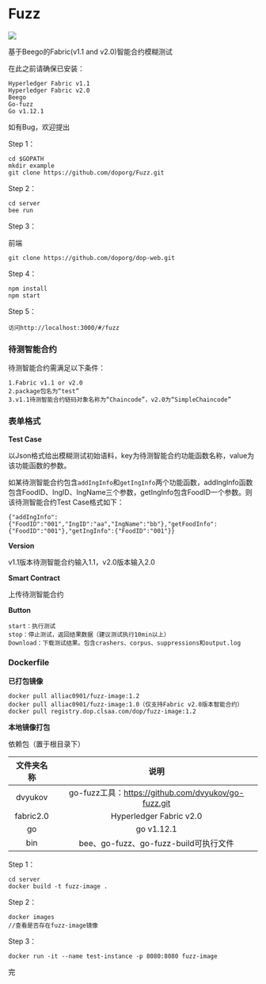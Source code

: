 # Fuzz

![](https://img.shields.io/badge/Language-Go-brightgreen)

基于Beego的Fabric(v1.1 and v2.0)智能合约模糊测试

在此之前请确保已安装：

```
Hyperledger Fabric v1.1
Hyperledger Fabric v2.0
Beego
Go-fuzz
Go v1.12.1
```

如有Bug，欢迎提出

Step 1：

```
cd $GOPATH
mkdir example
git clone https://github.com/doporg/Fuzz.git
```

Step 2：

```
cd server
bee run
```

Step 3：

前端

```
git clone https://github.com/doporg/dop-web.git
```

Step 4：

```
npm install
npm start
```

Step 5：

```
访问http://localhost:3000/#/fuzz
```

### 待测智能合约

待测智能合约需满足以下条件：

```
1.Fabric v1.1 or v2.0
2.package包名为“test”
3.v1.1待测智能合约链码对象名称为“Chaincode”，v2.0为“SimpleChaincode”
```

### 表单格式

**Test Case**

以Json格式给出模糊测试初始语料，key为待测智能合约功能函数名称，value为该功能函数的参数。

如某待测智能合约包含`addIngInfo`和`getIngInfo`两个功能函数，addIngInfo函数包含FoodID、IngID、IngName三个参数，getIngInfo包含FoodID一个参数。则该待测智能合约Test Case格式如下：

```
{"addIngInfo":{"FoodID":"001","IngID":"aa","IngName":"bb"},"getFoodInfo":{"FoodID":"001"},"getIngInfo":{"FoodID":"001"}}
```

**Version**

v1.1版本待测智能合约输入1.1，v2.0版本输入2.0

**Smart Contract**

上传待测智能合约

**Button**

```
start：执行测试
stop：停止测试，返回结果数据（建议测试执行10min以上）
Download：下载测试结果。包含crashers、corpus、suppressions和output.log
```

### Dockerfile

**已打包镜像**

```
docker pull alliac0901/fuzz-image:1.2
docker pull alliac0901/fuzz-image:1.0（仅支持Fabric v2.0版本智能合约）
docker pull registry.dop.clsaa.com/dop/fuzz-image:1.2
```

**本地镜像打包**

依赖包（置于根目录下）

| 文件夹名称 |                        说明                         |
| :--------: | :-------------------------------------------------: |
|  dvyukov   | go-fuzz工具：https://github.com/dvyukov/go-fuzz.git |
| fabric2.0  |               Hyperledger Fabric v2.0               |
|     go     |                     go v1.12.1                      |
|    bin     |        bee、go-fuzz、go-fuzz-build可执行文件        |

Step 1：

```
cd server
docker build -t fuzz-image .
```

Step 2：

```
docker images
//查看是否存在fuzz-image镜像
```

Step 3：

```
docker run -it --name test-instance -p 8080:8080 fuzz-image
```

完